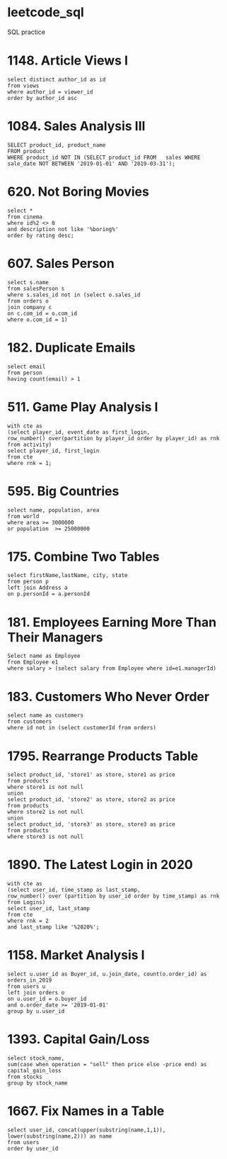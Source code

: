 # leetcode_sql
SQL practice
# 1148. Article Views I
```
select distinct author_id as id 
from views
where author_id = viewer_id
order by author_id asc
```
# 1084. Sales Analysis III
```
SELECT product_id, product_name 
FROM product 
WHERE product_id NOT IN (SELECT product_id FROM   sales WHERE  sale_date NOT BETWEEN '2019-01-01' AND '2019-03-31');
```
# 620. Not Boring Movies
```
select *
from cinema
where id%2 <> 0
and description not like '%boring%'
order by rating desc;
```
# 607. Sales Person
```
select s.name
from salesPerson s
where s.sales_id not in (select o.sales_id 
from orders o 
join company c
on c.com_id = o.com_id
where o.com_id = 1)
```
# 182. Duplicate Emails
```
select email 
from person
having count(email) > 1
```
# 511. Game Play Analysis I
```
with cte as 
(select player_id, event_date as first_login,
row_number() over(partition by player_id order by player_id) as rnk
from activity)
select player_id, first_login
from cte
where rnk = 1;
```
# 595. Big Countries
```
select name, population, area
from world
where area >= 3000000
or population  >= 25000000
```
# 175. Combine Two Tables
```
select firstName,lastName, city, state
from person p
left join Address a
on p.personId = a.personId
```
# 181. Employees Earning More Than Their Managers
```
Select name as Employee 
from Employee e1 
where salary > (select salary from Employee where id=e1.managerId)
```
# 183. Customers Who Never Order
```
select name as customers
from customers
where id not in (select customerId from orders)
```
# 1795. Rearrange Products Table
```
select product_id, 'store1' as store, store1 as price
from products
where store1 is not null
union
select product_id, 'store2' as store, store2 as price
from products
where store2 is not null
union
select product_id, 'store3' as store, store3 as price
from products
where store3 is not null
```
# 1890. The Latest Login in 2020
```
with cte as 
(select user_id, time_stamp as last_stamp,
row_number() over (partition by user_id order by time_stamp) as rnk
from Logins)
select user_id, last_stamp
from cte
where rnk = 2
and last_stamp like '%2020%';
```
# 1158. Market Analysis I
```
select u.user_id as Buyer_id, u.join_date, count(o.order_id) as orders_in_2019
from users u
left join orders o
on u.user_id = o.buyer_id
and o.order_date >= '2019-01-01'
group by u.user_id
```
# 1393. Capital Gain/Loss
```
select stock_name, 
sum(case when operation = "sell" then price else -price end) as capital_gain_loss
from stocks
group by stock_name
```
# 1667. Fix Names in a Table
```
select user_id, concat(upper(substring(name,1,1)), lower(substring(name,2))) as name
from users
order by user_id
```
